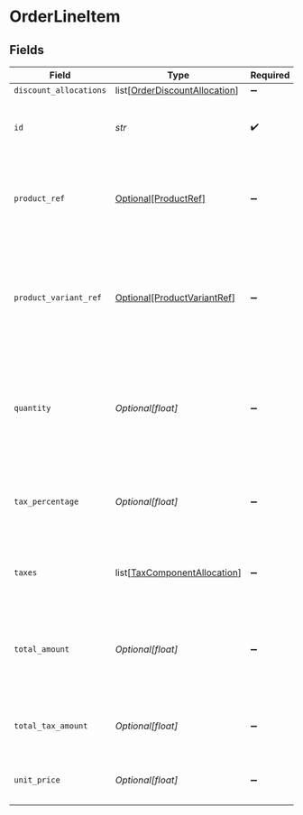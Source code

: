 # OrderLineItem


## Fields

| Field                                                                                        | Type                                                                                         | Required                                                                                     | Description                                                                                  | Example                                                                                      |
| -------------------------------------------------------------------------------------------- | -------------------------------------------------------------------------------------------- | -------------------------------------------------------------------------------------------- | -------------------------------------------------------------------------------------------- | -------------------------------------------------------------------------------------------- |
| `discount_allocations`                                                                       | list[[OrderDiscountAllocation](../../models/shared/orderdiscountallocation.md)]              | :heavy_minus_sign:                                                                           | N/A                                                                                          |                                                                                              |
| `id`                                                                                         | *str*                                                                                        | :heavy_check_mark:                                                                           | A unique, persistent identifier for this record                                              | 13d946f0-c5d5-42bc-b092-97ece17923ab                                                         |
| `product_ref`                                                                                | [Optional[ProductRef]](../../models/shared/productref.md)                                    | :heavy_minus_sign:                                                                           | Reference that links the line item to the correct product details.                           |                                                                                              |
| `product_variant_ref`                                                                        | [Optional[ProductVariantRef]](../../models/shared/productvariantref.md)                      | :heavy_minus_sign:                                                                           | Reference that links the line item to the specific version of product that has been ordered. |                                                                                              |
| `quantity`                                                                                   | *Optional[float]*                                                                            | :heavy_minus_sign:                                                                           | Number of units of the product sold.<br/>For refunds, quantity is a negative value.<br/>     |                                                                                              |
| `tax_percentage`                                                                             | *Optional[float]*                                                                            | :heavy_minus_sign:                                                                           | Percentage rate (from 0 to 100) of any sale tax applied to the unit amount.                  | 0                                                                                            |
| `taxes`                                                                                      | list[[TaxComponentAllocation](../../models/shared/taxcomponentallocation.md)]                | :heavy_minus_sign:                                                                           | Taxes breakdown as applied to order lines.                                                   |                                                                                              |
| `total_amount`                                                                               | *Optional[float]*                                                                            | :heavy_minus_sign:                                                                           | Total price of the line item, including discounts, tax and minus any refunds.                |                                                                                              |
| `total_tax_amount`                                                                           | *Optional[float]*                                                                            | :heavy_minus_sign:                                                                           | Total amount of tax applied to the line item.                                                |                                                                                              |
| `unit_price`                                                                                 | *Optional[float]*                                                                            | :heavy_minus_sign:                                                                           | Price per unit of goods or service.                                                          |                                                                                              |
